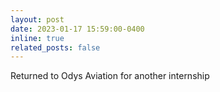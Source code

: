 ```yaml
---
layout: post
date: 2023-01-17 15:59:00-0400
inline: true
related_posts: false
---
```


Returned to Odys Aviation for another internship